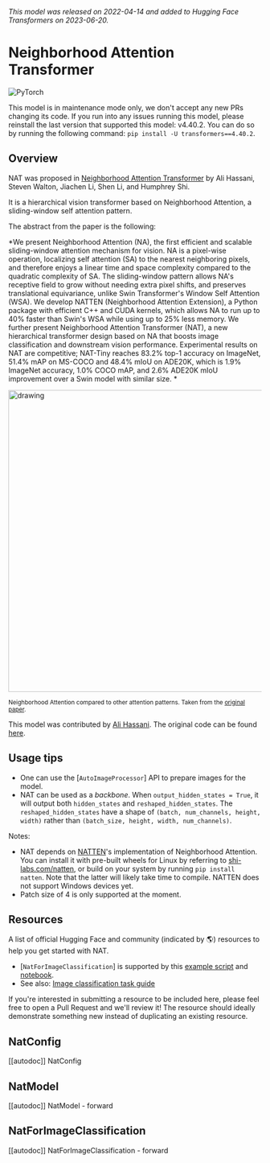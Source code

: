<!--Copyright 2022 The HuggingFace Team. All rights reserved.

Licensed under the Apache License, Version 2.0 (the "License"); you may not use this file except in compliance with
the License. You may obtain a copy of the License at

http://www.apache.org/licenses/LICENSE-2.0

Unless required by applicable law or agreed to in writing, software distributed under the License is distributed on
an "AS IS" BASIS, WITHOUT WARRANTIES OR CONDITIONS OF ANY KIND, either express or implied. See the License for the
specific language governing permissions and limitations under the License.

⚠️ Note that this file is in Markdown but contain specific syntax for our doc-builder (similar to MDX) that may not be
rendered properly in your Markdown viewer.

-->
*This model was released on 2022-04-14 and added to Hugging Face Transformers on 2023-06-20.*

# Neighborhood Attention Transformer

<div class="flex flex-wrap space-x-1">
<img alt="PyTorch" src="https://img.shields.io/badge/PyTorch-DE3412?style=flat&logo=pytorch&logoColor=white">
</div>

<Tip warning={true}>

This model is in maintenance mode only, we don't accept any new PRs changing its code.
If you run into any issues running this model, please reinstall the last version that supported this model: v4.40.2.
You can do so by running the following command: `pip install -U transformers==4.40.2`.

</Tip>

## Overview

NAT was proposed in [Neighborhood Attention Transformer](https://huggingface.co/papers/2204.07143)
by Ali Hassani, Steven Walton, Jiachen Li, Shen Li, and Humphrey Shi.

It is a hierarchical vision transformer based on Neighborhood Attention, a sliding-window self attention pattern.

The abstract from the paper is the following:

*We present Neighborhood Attention (NA), the first efficient and scalable sliding-window attention mechanism for vision.
NA is a pixel-wise operation, localizing self attention (SA) to the nearest neighboring pixels, and therefore enjoys a
linear time and space complexity compared to the quadratic complexity of SA. The sliding-window pattern allows NA's
receptive field to grow without needing extra pixel shifts, and preserves translational equivariance, unlike
Swin Transformer's Window Self Attention (WSA). We develop NATTEN (Neighborhood Attention Extension), a Python package
with efficient C++ and CUDA kernels, which allows NA to run up to 40% faster than Swin's WSA while using up to 25% less
memory. We further present Neighborhood Attention Transformer (NAT), a new hierarchical transformer design based on NA
that boosts image classification and downstream vision performance. Experimental results on NAT are competitive;
NAT-Tiny reaches 83.2% top-1 accuracy on ImageNet, 51.4% mAP on MS-COCO and 48.4% mIoU on ADE20K, which is 1.9%
ImageNet accuracy, 1.0% COCO mAP, and 2.6% ADE20K mIoU improvement over a Swin model with similar size. *

<img
src="https://huggingface.co/datasets/huggingface/documentation-images/resolve/main/neighborhood-attention-pattern.jpg"
alt="drawing" width="600"/>

<small> Neighborhood Attention compared to other attention patterns.
Taken from the <a href="https://huggingface.co/papers/2204.07143">original paper</a>.</small>

This model was contributed by [Ali Hassani](https://huggingface.co/alihassanijr).
The original code can be found [here](https://github.com/SHI-Labs/Neighborhood-Attention-Transformer).

## Usage tips

- One can use the [`AutoImageProcessor`] API to prepare images for the model.
- NAT can be used as a *backbone*. When `output_hidden_states = True`,
it will output both `hidden_states` and `reshaped_hidden_states`.
The `reshaped_hidden_states` have a shape of `(batch, num_channels, height, width)` rather than
`(batch_size, height, width, num_channels)`.

Notes:

- NAT depends on [NATTEN](https://github.com/SHI-Labs/NATTEN/)'s implementation of Neighborhood Attention.
You can install it with pre-built wheels for Linux by referring to [shi-labs.com/natten](https://shi-labs.com/natten),
or build on your system by running `pip install natten`.
Note that the latter will likely take time to compile. NATTEN does not support Windows devices yet.
- Patch size of 4 is only supported at the moment.

## Resources

A list of official Hugging Face and community (indicated by 🌎) resources to help you get started with NAT.

<PipelineTag pipeline="image-classification"/>

- [`NatForImageClassification`] is supported by this [example script](https://github.com/huggingface/transformers/tree/main/examples/pytorch/image-classification) and [notebook](https://colab.research.google.com/github/huggingface/notebooks/blob/main/examples/image_classification.ipynb).
- See also: [Image classification task guide](../tasks/image_classification)

If you're interested in submitting a resource to be included here, please feel free to open a Pull Request and we'll review it! The resource should ideally demonstrate something new instead of duplicating an existing resource.

## NatConfig

[[autodoc]] NatConfig

## NatModel

[[autodoc]] NatModel
    - forward

## NatForImageClassification

[[autodoc]] NatForImageClassification
    - forward
